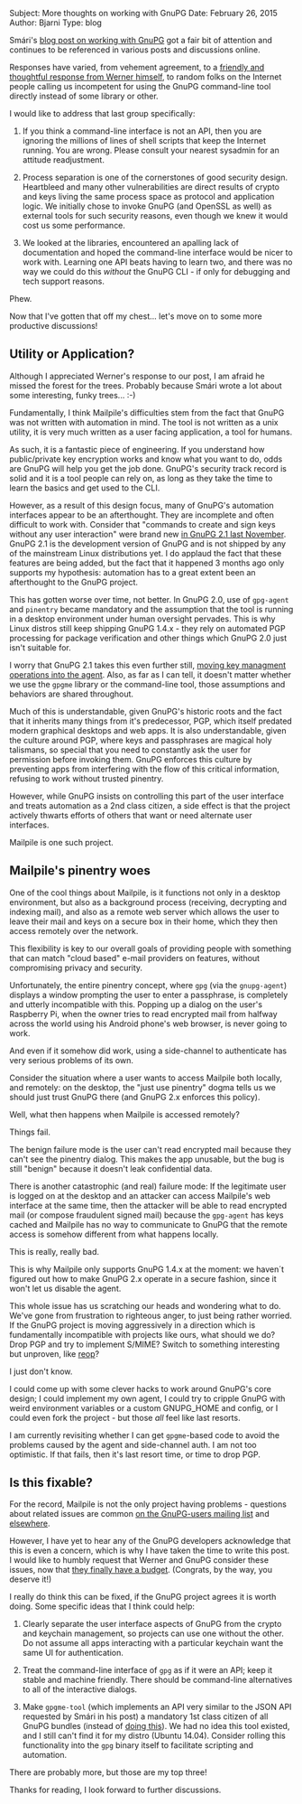 Subject: More thoughts on working with GnuPG
Date: February 26, 2015
Author: Bjarni
Type: blog

Smári's [blog post on working with
GnuPG](/blog/2014-10-07_Some_Thoughts_on_GnuPG.html) got a fair bit of
attention and continues to be referenced in various posts and
discussions online.

Responses have varied, from vehement agreement, to a [friendly and
thoughtful response from Werner
himself](https://lists.gnupg.org/pipermail/gnupg-users/2015-February/052401.html),
to random folks on the Internet people calling us incompetent for using
the GnuPG command-line tool directly instead of some library or other.

I would like to address that last group specifically:

1. If you think a command-line interface is not an API, then you are
   ignoring the millions of lines of shell scripts that keep the Internet
   running. You are wrong. Please consult your nearest sysadmin for an
   attitude readjustment.

2. Process separation is one of the cornerstones of good security
   design. Heartbleed and many other vulnerabilities are direct results
   of crypto and keys living the same process space as protocol and
   application logic. We initially chose to invoke GnuPG (and OpenSSL
   as well) as external tools for such security reasons, even though we
   knew it would cost us some performance.

3. We looked at the libraries, encountered an apalling lack of
   documentation and hoped the command-line interface would be nicer to
   work with. Learning one API beats having to learn two, and there was
   no way we could do this *without* the GnuPG CLI - if only for
   debugging and tech support reasons.

Phew.

Now that I've gotten that off my chest... let's move on to some more
productive discussions!


## Utility or Application?

Although I appreciated Werner's response to our post, I am afraid he
missed the forest for the trees. Probably because Smári wrote a lot
about some interesting, funky trees... :-)

Fundamentally, I think Mailpile's difficulties stem from the fact that
GnuPG was not written with automation in mind. The tool is not written
as a unix utility, it is very much written as a user facing application,
a tool for humans.

As such, it is a fantastic piece of engineering. If you understand how
public/private key encryption works and know what you want to do, odds
are GnuPG will help you get the job done. GnuPG's security track record
is solid and it is a tool people can rely on, as long as they take the
time to learn the basics and get used to the CLI.

However, as a result of this design focus, many of GnuPG's automation
interfaces appear to be an afterthought. They are incomplete and often
difficult to work with. Consider that "commands to create and sign keys
without any user interaction" were brand new [in GnuPG 2.1 last
November](http://lists.gnupg.org/pipermail/gnupg-announce/2014q4/000358.html).
GnuPG 2.1 is the development version of GnuPG and is not shipped by any
of the mainstream Linux distributions yet. I do applaud the fact that
these features are being added, but the fact that it happened 3 months
ago only supports my hypothesis: automation has to a great extent been
an afterthought to the GnuPG project.

This has gotten worse over time, not better. In GnuPG 2.0, use of
`gpg-agent` and `pinentry` became mandatory and the assumption that the
tool is running in a desktop environment under human oversight pervades.
This is why Linux distros still keep shipping GnuPG 1.4.x - they rely on
automated PGP processing for package verification and other things which
GnuPG 2.0 just isn't suitable for.

I worry that GnuPG 2.1 takes this even further still, [moving key
managment operations into the
agent](https://www.gnupg.org/faq/whats-new-in-2.1.html). Also, as far
as I can tell, it doesn't matter whether we use the `gpgme` library or
the command-line tool, those assumptions and behaviors are shared
throughout.

Much of this is understandable, given GnuPG's historic roots and the
fact that it inherits many things from it's predecessor, PGP, which
itself predated modern graphical desktops and web apps. It is also
understandable, given the culture around PGP, where keys and passphrases
are magical holy talismans, so special that you need to constantly ask
the user for permission before invoking them.  GnuPG enforces this
culture by preventing apps from interfering with the flow of this
critical information, refusing to work without trusted pinentry.

However, while GnuPG insists on controlling this part of the user
interface and treats automation as a 2nd class citizen, a side effect is
that the project actively thwarts efforts of others that want or need
alternate user interfaces.

Mailpile is one such project.


## Mailpile's pinentry woes

One of the cool things about Mailpile, is it functions not only in a
desktop environment, but also as a background process (receiving,
decrypting and indexing mail), and also as a remote web server which
allows the user to leave their mail and keys on a secure box in their
home, which they then access remotely over the network.

This flexibility is key to our overall goals of providing people with
something that can match "cloud based" e-mail providers on features,
without compromising privacy and security.

Unfortunately, the entire pinentry concept, where `gpg` (via the
`gnupg-agent`) displays a window prompting the user to enter a
passphrase, is completely and utterly incompatible with this. Popping up
a dialog on the user's Raspberry Pi, when the owner tries to read
encrypted mail from halfway across the world using his Android phone's
web browser, is never going to work.

And even if it somehow did work, using a side-channel to authenticate
has very serious problems of its own.

Consider the situation where a user wants to access Mailpile both
locally, and remotely: on the desktop, the "just use pinentry" dogma
tells us we should just trust GnuPG there (and GnuPG 2.x enforces this
policy).

Well, what then happens when Mailpile is accessed remotely?

Things fail.

The benign failure mode is the user can't read encrypted mail because
they can't see the pinentry dialog. This makes the app unusable, but the
bug is still "benign" because it doesn't leak confidential data.

There is another catastrophic (and real) failure mode: If the legitimate
user is logged on at the desktop and an attacker can access Mailpile's
web interface at the same time, then the attacker will be able to read
encrypted mail (or compose fraudulent signed mail) because the
`gpg-agent` has keys cached and Mailpile has no way to communicate to
GnuPG that the remote access is somehow different from what happens
locally.

This is really, really bad.

This is why Mailpile only supports GnuPG 1.4.x at the moment: we haven´t
figured out how to make GnuPG 2.x operate in a secure fashion, since it
won't let us disable the agent.

This whole issue has us scratching our heads and wondering what to do.
We've gone from frustration to righteous anger, to just being rather
worried. If the GnuPG project is moving aggressively in a direction
which is fundamentally incompatible with projects like ours, what should
we do?  Drop PGP and try to implement S/MIME? Switch to something
interesting but unproven, like
[reop](http://www.tedunangst.com/flak/post/reop)?

I just don't know.

I could come up with some clever hacks to work around GnuPG's core
design; I could implement my own agent, I could try to cripple GnuPG
with weird environment variables or a custom GNUPG_HOME and config, or I
could even fork the project - but those *all* feel like last resorts.

I am currently revisiting whether I can get `gpgme`-based code to avoid
the problems caused by the agent and side-channel auth. I am not too
optimistic. If that fails, then it's last resort time, or time to drop
PGP.


## Is this fixable?

For the record, Mailpile is not the only project having problems -
questions about related issues are common [on the GnuPG-users mailing
list](https://lists.gnupg.org/pipermail/gnupg-users/2015-February/052754.html)
and [elsewhere](https://stackoverflow.com/questions/8671099/how-to-bypass-pinentry-passphrase-screen-while-decrypting-a-file-using-gpgme).

However, I have yet to hear any of the GnuPG developers acknowledge that
this is even a concern, which is why I have taken the time to write this
post. I would like to humbly request that Werner and GnuPG consider
these issues, now that [they finally have a
budget](http://www.propublica.org/article/the-worlds-email-encryption-software-relies-on-one-guy-who-is-going-broke).
(Congrats, by the way, you deserve it!)

I really do think this can be fixed, if the GnuPG project agrees it is
worth doing. Some specific ideas that I think could help:

1. Clearly separate the user interface aspects of GnuPG from the crypto
   and keychain management, so projects can use one without the other.
   Do not assume all apps interacting with a particular keychain want the
   same UI for authentication.

2. Treat the command-line interface of `gpg` as if it were an API; keep
   it stable and machine friendly. There should be command-line
   alternatives to all of the interactive dialogs.

3. Make `gpgme-tool` (which implements an API very similar to the JSON
   API requested by Smári in his post) a mandatory 1st class citizen of
   all GnuPG bundles (instead of [doing this](https://lists.gnupg.org/pipermail/gnupg-devel/2014-December/029196.html)).
   We had no idea this tool existed, and I still can't find it for my
   distro (Ubuntu 14.04). Consider rolling this functionality into the
   `gpg` binary itself to facilitate scripting and automation.

There are probably more, but those are my top three!

Thanks for reading, I look forward to further discussions.
